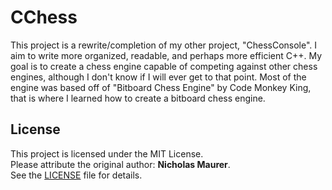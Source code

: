 # CChess
This project is a rewrite/completion of my other project, "ChessConsole". I aim to write more organized, readable, and perhaps more efficient C++. My goal is to create a chess engine capable of competing against other chess engines, although I don't know if I will ever get to that point. Most of the engine was based off of "Bitboard Chess Engine" by Code Monkey King, that is where I learned how to create a bitboard chess engine. 



## License
This project is licensed under the MIT License.  
Please attribute the original author: **Nicholas Maurer**.  
See the [LICENSE](./LICENSE) file for details.
